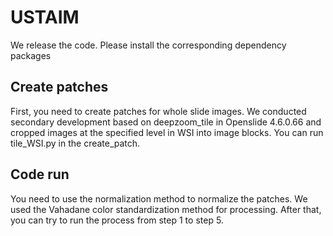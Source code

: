 # USTAIM
We release the code. Please install the corresponding dependency packages
## Create patches
First, you need to create patches for whole slide images.  We conducted secondary development based on deepzoom_tile in Openslide 4.6.0.66 and cropped images at the specified level in WSI into image blocks. You can run tile_WSI.py in the create_patch.
## Code run
You need to use the normalization method to normalize the patches. We used the Vahadane color standardization method for processing. After that, you can try to run the process from step 1 to step 5.
